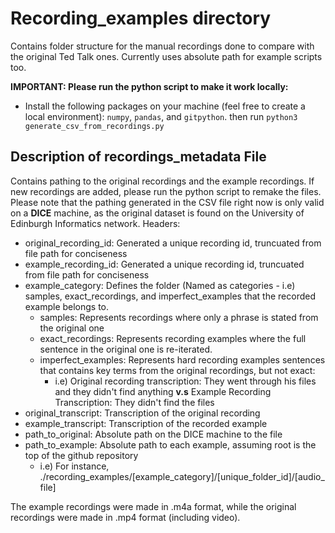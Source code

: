 # Recording_examples directory
Contains folder structure for the manual recordings done to compare with the original Ted Talk ones.  Currently uses absolute path for example scripts too. 

**IMPORTANT: Please run the python script to make it work locally:**
- Install the following packages on your machine (feel free to create a local environment): `numpy`, `pandas`, and `gitpython`. 
then run `python3 generate_csv_from_recordings.py`

## Description of recordings_metadata File
Contains pathing to the original recordings and the example recordings. If new recordings are added, please run the python script to remake the files. Please note that the pathing generated in the CSV file right now is only valid on a **DICE** machine, as the original dataset is found on the University of Edinburgh Informatics network.
Headers:
- original_recording_id: Generated a unique recording id, truncuated from file path for conciseness
- example_recording_id: Generated a unique recording id, truncuated from file path for conciseness
- example_category: Defines the folder (Named as categories - i.e) samples, exact_recordings, and imperfect_examples that the recorded example belongs to.
  - samples: Represents recordings where only a phrase is stated from the original one
  - exact_recordings: Represents recording examples where the full sentence in the original one is re-iterated.
  - imperfect_examples: Represents hard recording examples sentences that contains key terms from the original recordings, but not exact:
    - i.e) Original recording transcription: They went through his files and they didn't find anything **v.s** Example Recording Transcription: They didn't find the files
- original_transcript: Transcription of the original recording
- example_transcript: Transcription of the recorded example
- path_to_original: Absolute path on the DICE machine to the file
- path_to_example: Absolute path to each example, assuming root is the top of the github repository
  - i.e) For instance, ./recording_examples/[example_category]/[unique_folder_id]/[audio_file]

The example recordings were made in .m4a format, while the original recordings were made in .mp4 format (including video).
